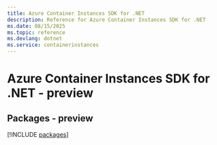 ```yaml
---
title: Azure Container Instances SDK for .NET
description: Reference for Azure Container Instances SDK for .NET
ms.date: 08/15/2025
ms.topic: reference
ms.devlang: dotnet
ms.service: containerinstances
---
```

# Azure Container Instances SDK for .NET - preview
## Packages - preview
[!INCLUDE [packages](container-instances-index.md)]